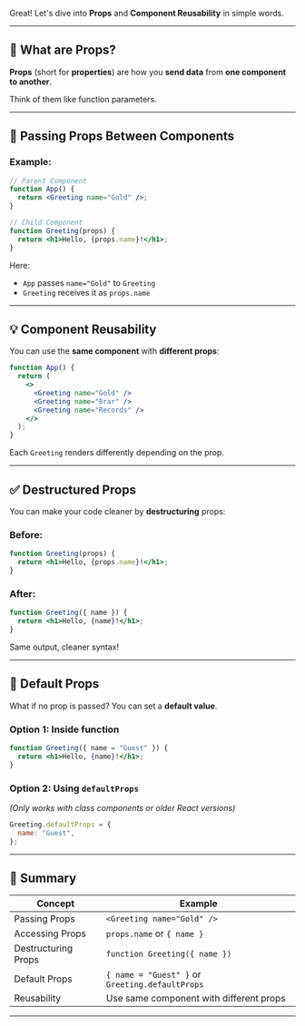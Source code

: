 Great! Let's dive into **Props** and **Component Reusability** in simple words.

---

## 🧩 What are Props?

**Props** (short for **properties**) are how you **send data** from **one component to another**.

Think of them like function parameters.

---

## 🚀 Passing Props Between Components

### Example:

```jsx
// Parent Component
function App() {
  return <Greeting name="Gold" />;
}

// Child Component
function Greeting(props) {
  return <h1>Hello, {props.name}!</h1>;
}
```

Here:
- `App` passes `name="Gold"` to `Greeting`
- `Greeting` receives it as `props.name`

---

## 💡 Component Reusability

You can use the **same component** with **different props**:

```jsx
function App() {
  return (
    <>
      <Greeting name="Gold" />
      <Greeting name="Brar" />
      <Greeting name="Records" />
    </>
  );
}
```

Each `Greeting` renders differently depending on the prop.

---

## ✅ Destructured Props

You can make your code cleaner by **destructuring** props:

### Before:
```jsx
function Greeting(props) {
  return <h1>Hello, {props.name}!</h1>;
}
```

### After:
```jsx
function Greeting({ name }) {
  return <h1>Hello, {name}!</h1>;
}
```

Same output, cleaner syntax!

---

## 🎁 Default Props

What if no prop is passed? You can set a **default value**.

### Option 1: Inside function
```jsx
function Greeting({ name = "Guest" }) {
  return <h1>Hello, {name}!</h1>;
}
```

### Option 2: Using `defaultProps`
*(Only works with class components or older React versions)*

```jsx
Greeting.defaultProps = {
  name: "Guest",
};
```

---

## 🧠 Summary

| Concept              | Example                                      |
|----------------------|----------------------------------------------|
| Passing Props        | `<Greeting name="Gold" />`                  |
| Accessing Props      | `props.name` or `{ name }`                  |
| Destructuring Props  | `function Greeting({ name })`               |
| Default Props        | `{ name = "Guest" }` or `Greeting.defaultProps` |
| Reusability          | Use same component with different props      |

---

